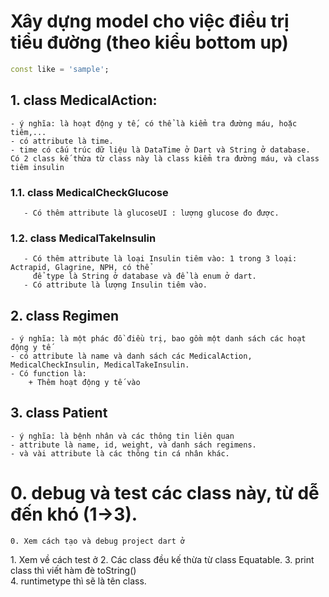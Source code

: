 # Xây dựng model cho việc điều trị tiểu đường (theo kiểu bottom up)

```dart
const like = 'sample';
```
## 1. class MedicalAction:
    - ý nghĩa: là hoạt động y tế, có thể là kiểm tra đường máu, hoặc tiêm,...
    - có attribute là time.
    - time có cấu trúc dữ liệu là DataTime ở Dart và String ở database.
    Có 2 class kế thừa từ class này là class kiểm tra đường máu, và class tiêm insulin
   ### 1.1. class MedicalCheckGlucose
       - Có thêm attribute là glucoseUI : lượng glucose đo được.
   ### 1.2. class MedicalTakeInsulin
       - Có thêm attribute là loại Insulin tiêm vào: 1 trong 3 loại: Actrapid, Glagrine, NPH, có thể 
         để type là String ở database và để là enum ở dart.
       - Có attribute là lượng Insulin tiêm vào.
## 2. class Regimen
    - ý nghĩa: là một phác đồ điều trị, bao gồm một danh sách các hoạt động y tế
    - có attribute là name và danh sách các MedicalAction, MedicalCheckInsulin, MedicalTakeInsulin.
    - Có function là: 
        + Thêm hoạt động y tế vào
## 3. class Patient
    - ý nghĩa: là bệnh nhân và các thông tin liên quan
    - attribute là name, id, weight, và danh sách regimens.
    - và vài attribute là các thông tin cá nhân khác.
 
 # 0. debug và test các class này, từ dễ đến khó (1->3).
    0. Xem cách tạo và debug project dart ở
  [](https://www.youtube.com/watch?v=H-QKneVNOhE&t=536s)
    1. Xem về cách test ở 
  [](https://www.youtube.com/watch?v=cVru6Gy4duQ&list=PLptHs0ZDJKt_T-oNj_6Q98v-tBnVf-S_o&index=6 )
    2. Các class đều kế thừa từ class Equatable.
    3. print class thì viết hàm đè toString()   
   [](https://coflutter.com/dart-how-to-print-an-object/)
    4. runtimetype thì sẽ là tên class.
   
